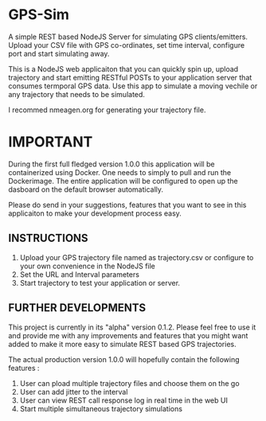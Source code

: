 # GPS-Sim
A simple REST based NodeJS Server for simulating GPS clients/emitters. Upload your CSV file with GPS co-ordinates, set time interval, configure port and start simulating away.

This is a NodeJS web applicaiton that you can quickly spin up, upload trajectory and start emitting RESTful POSTs to your application server that consumes termporal GPS data. Use this app to simulate a moving vechile or any trajectory that needs to be simulated.

I recommed nmeagen.org for generating your trajectory file.

# IMPORTANT
During the first full fledged version 1.0.0 this application will be containerized using Docker. One needs to simply to pull and run the Dockerimage. The entire application will be configured to open up the dasboard on the default browser automatically.

Please do send in your suggestions, features that you want to see in this applicaiton to make your development process easy.

## INSTRUCTIONS
1) Upload your GPS trajectory file named as trajectory.csv or configure to your own convenience in the NodeJS file
2) Set the URL and Interval parameters
3) Start trajectory to test your application or server.

## FURTHER DEVELOPMENTS
This project is currently in its "alpha" version 0.1.2. Please feel free to use it and provide me with any improvements and features that you might want added to make it more easy to simulate REST based GPS trajectories. 

The actual production version 1.0.0 will hopefully contain the following features :
1) User can pload multiple trajectory files and choose them on the go
2) User can add jitter to the interval
3) User can view REST call response log in real time in the web UI
4) Start multiple simultaneous trajectory simulations
